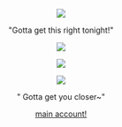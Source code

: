 <p align="center">
  <img src="https://64.media.tumblr.com/f8c4b40b70d3c26622993a253954524b/a167811f7a399c68-ea/s540x810/267e94a0b3f67cf50b7e85af642ee5dd7c45975e.pnj" />
</p>

<p align="center">
"Gotta get this right tonight!" 

<p align="center">
  <img src="https://64.media.tumblr.com/554e09183bc92ea464052955e4934a1c/a167811f7a399c68-6b/s1280x1920/ad071fed66312618d48e569c509e81e4f59901c2.pnj" />
</p>


<p align="center">
  <img src="https://api.font-generator.com/preview/Mason/46/790000/none/Cay+%2F+Killz+%2F+Epic/e11750ddcdd27fd52b0e749f849c482e.png" />
</p>




<p align="center">
  <img src="https://64.media.tumblr.com/5102d4243eff5156a84e75d35bea52d7/a167811f7a399c68-c5/s540x810/3820fa86cd2e0d198ca8585113c5b1c21da6aaf3.pnj" />
</p>

<p align="center">
" Gotta get you closer~"

<p align="center">
  <a href="https://github.com/rottingvirus" target="_blank">main account!</a>
</p>

<!--
**MafiaDebt/MafiaDebt** is a ✨ _special_ ✨ repository because its `README.md` (this file) appears on your GitHub profile.

Here are some ideas to get you started:

- 🔭 I’m currently working on ...
- 🌱 I’m currently learning ...
- 👯 I’m looking to collaborate on ...
- 🤔 I’m looking for help with ...
- 💬 Ask me about ...
- 📫 How to reach me: ...
- 😄 Pronouns: ...
- ⚡ Fun fact: ...
-->
